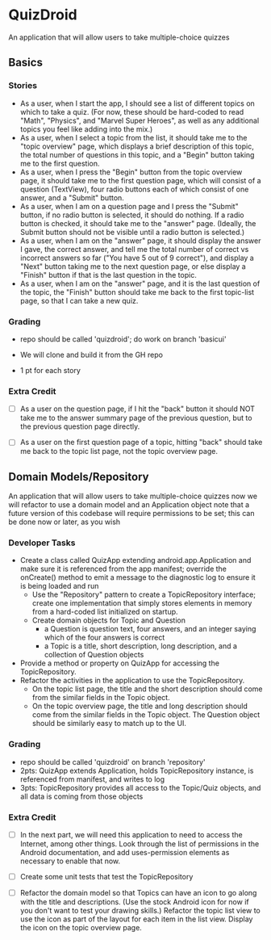 # QuizDroid 
An application that will allow users to take multiple-choice quizzes

## Basics
### Stories 
- As a user, when I start the app, I should see a list of different topics on which to take a quiz. (For now, these should be hard-coded to read "Math", "Physics", and "Marvel Super Heroes", as well as any additional topics you feel like adding into the mix.)
- As a user, when I select a topic from the list, it should take me to the "topic overview" page, which displays a brief description of this topic, the total number of questions in this topic, and a "Begin" button taking me to the first question.
- As a user, when I press the "Begin" button from the topic overview page, it should take me to the first question page, which will consist of a question (TextView), four radio buttons each of which consist of one answer, and a "Submit" button.
- As a user, when I am on a question page and I press the "Submit" button, if no radio button is selected, it should do nothing. If a radio button is checked, it should take me to the "answer" page. (Ideally, the Submit button should not be visible until a radio button is selected.)
- As a user, when I am on the "answer" page, it should display the answer I gave, the correct answer, and tell me the total number of correct vs incorrect answers so far ("You have 5 out of 9 correct"), and display a "Next" button taking me to the next question page, or else display a "Finish" button if that is the last question in the topic.
- As a user, when I am on the "answer" page, and it is the last question of the topic, the "Finish" button should take me back to the first topic-list page, so that I can take a new quiz.

### Grading
  - repo should be called 'quizdroid'; do work on branch 'basicui'

  - We will clone and build it from the GH repo

  - 1 pt for each story


### Extra Credit 
- [ ] As a user on the question page, if I hit the "back" button it should NOT take me to the answer summary page of the previous question, but to the previous question page directly.

- [ ] As a user on the first question page of a topic, hitting "back" should take me back to the topic list page, not the topic overview page.

## Domain Models/Repository
An application that will allow users to take multiple-choice quizzes
  now we will refactor to use a domain model and an Application object
  note that a future version of this codebase will require permissions to be set; this can be done now or later, as you wish

### Developer Tasks
- Create a class called QuizApp extending android.app.Application and make sure it is referenced from the app manifest; override the onCreate() method to emit a message to the diagnostic log to ensure it is being loaded and run
  - Use the "Repository" pattern to create a TopicRepository interface; create one implementation that simply stores elements in memory from a hard-coded list initialized on startup.
  - Create domain objects for Topic and Question
    - a Question is question text, four answers, and an integer saying which of the four answers is correct
    - a Topic is a title, short description, long description, and a collection of Question objects
- Provide a method or property on QuizApp for accessing the TopicRepository.
- Refactor the activities in the application to use the TopicRepository.
  - On the topic list page, the title and the short description should come from the similar fields in the Topic object.
  - On the topic overview page, the title and long description should come from the similar fields in the Topic object. The Question object should be similarly easy to match up to the UI.
 
### Grading
- repo should be called 'quizdroid' on branch 'repository'
- 2pts: QuizApp extends Application, holds TopicRepository instance, is referenced from manifest, and writes to log
- 3pts: TopicRepository provides all access to the Topic/Quiz objects, and all data is coming from those objects

### Extra Credit
- [ ] In the next part, we will need this application to need to access the Internet, among other things. Look through the list of permissions in the Android documentation, and add uses-permission elements as necessary to enable that now.
- [ ] Create some unit tests that test the TopicRepository
- [ ] Refactor the domain model so that Topics can have an icon to go along with the title and descriptions. (Use the stock Android icon for now if you don't want to test your drawing skills.) Refactor the topic list view to use the icon as part of the layout for each item in the list view. Display the icon on the topic overview page.



